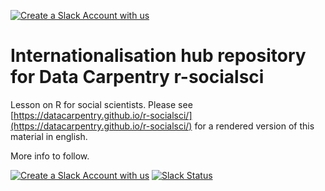 [![Create a Slack Account with us][create_slack_svg]][slack_invite]

# Internationalisation hub repository for Data Carpentry r-socialsci

Lesson on R for social scientists.
Please see [https://datacarpentry.github.io/r-socialsci/](https://datacarpentry.github.io/r-socialsci/) for a rendered version of this material in english.

More info to follow.

[create_slack_svg]: https://img.shields.io/badge/Create_Slack_Account-The_Carpentries-071159.svg
[slack_invite]: https://slack-invite.carpentries.org/

[![Create a Slack Account with us](https://img.shields.io/badge/Create_Slack_Account-The_Carpentries-071159.svg)](https://slack-invite.carpentries.org/)
[![Slack Status](https://img.shields.io/badge/Slack_Channel-swc--git-E01563.svg)](https://carpentries.slack.com/messages/C91JS49HD)